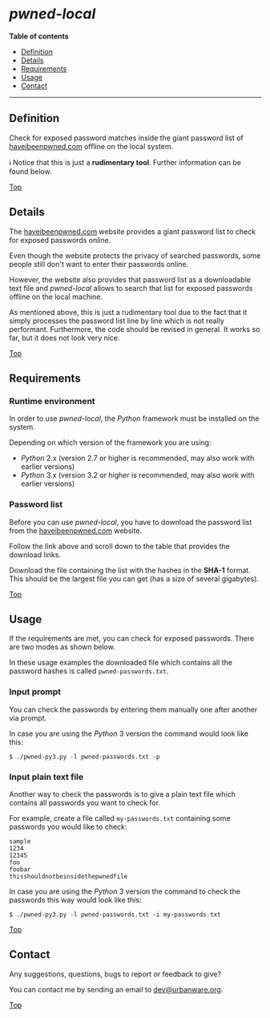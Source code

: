 # *pwned-local*

**Table of contents**
*   [Definition](#definition)
*   [Details](#details)
*   [Requirements](#requirements)
*   [Usage](#usage)
*   [Contact](#contact)

----

## Definition

Check for exposed password matches inside the giant password list of [haveibeenpwned.com](https://haveibeenpwned.com/Passwords) offline on the local system.

:information_source: Notice that this is just a **rudimentary tool**. Further information can be found below.

[Top](#pwned-local)

## Details

The [haveibeenpwned.com](https://haveibeenpwned.com/Passwords) website provides a giant password list to check for exposed passwords online.

Even though the website protects the privacy of searched passwords, some people still don't want to enter their passwords online.

However, the website also provides that password list as a downloadable text file and *pwned-local* allows to search that list for exposed passwords offline on the local machine.

As mentioned above, this is just a rudimentary tool due to the fact that it simply processes the password list line by line which is not really performant. Furthermore, the code should be revised in general. It works so far, but it does not look very nice.

[Top](#pwned-local)

## Requirements

### Runtime environment

In order to use *pwned-local*, the *Python* framework must be installed on the system.

Depending on which version of the framework you are using:

*   *Python* 2.x (version 2.7 or higher is recommended, may also work with earlier versions)
*   *Python* 3.x (version 3.2 or higher is recommended, may also work with earlier versions)

### Password list

Before you can use *pwned-local*, you have to download the password list from the [haveibeenpwned.com](https://haveibeenpwned.com/Passwords) website.

Follow the link above and scroll down to the table that provides the download links.

Download the file containing the list with the hashes in the **SHA-1** format. This should be the largest file you can get (has a size of several gigabytes).

[Top](#pwned-local)

## Usage

If the requirements are met, you can check for exposed passwords. There are two modes as shown below.

In these usage examples the downloaded file which contains all the password hashes is called `pwned-passwords.txt`.

### Input prompt

You can check the passwords by entering them manually one after another via prompt.

In case you are using the *Python* 3 version the command would look like this:

```
$ ./pwned-py3.py -l pwned-passwords.txt -p
```

### Input plain text file

Another way to check the passwords is to give a plain text file which contains all passwords you want to check for.

For example, create a file called `my-passwords.txt` containing some passwords you would like to check:

```
sample
1234
12345
foo
foobar
thisshouldnotbeinsidethepwnedfile
```

In case you are using the *Python* 3 version the command to check the passwords this way would look like this:

```
$ ./pwned-py3.py -l pwned-passwords.txt -i my-passwords.txt
```

[Top](#pwned-local)

## Contact

Any suggestions, questions, bugs to report or feedback to give?

You can contact me by sending an email to <dev@urbanware.org>.

[Top](#pwned-local)
